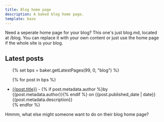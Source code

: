 ```yaml
---
title: Blog home page
description: A baked blog home page.
template: base
---
```

Need a seperate home page for your blog? This one's just blog.md, located at /blog. You can replace it with your own content or just use the home page if the whole site is your blog.

<h2>Latest posts</h2>
<ul>
{% set bps = baker.getLatestPages(99, 0, "blog") %}

{% for post in bps %}
    <li>
        <a href="/{{post.path}}">{{post.title}}</a> - 
        {% if post.metadata.author %}by {{post.metadata.author}}{% endif %} 
        on {{post.published_date | date}}<br>
        {{post.metadata.description}}
    </li>
{% endfor %}
</ul>

Hmmm, what else might someone want to do on their blog home page?
